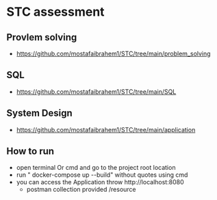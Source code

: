 # STC assessment
## Provlem solving
* https://github.com/mostafaibrahem1/STC/tree/main/problem_solving

## SQL 
* https://github.com/mostafaibrahem1/STC/tree/main/SQL

## System Design 
* https://github.com/mostafaibrahem1/STC/tree/main/application
## How to run
* open terminal Or cmd and go to the project root location
* run " docker-compose up --build" without quotes using cmd
* you can access the Application throw http://localhost:8080
  * postman collection provided /resource  
